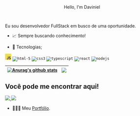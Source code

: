 <p align="center">Hello, I'm Daviniel</p>

<br />

Eu sou desenvolvedor FullStack em busco de uma oportunidade.

- 📈 Sempre buscando conhecimento!

- 💬 Tecnologias; 

<code><img height="20" alt="javascript" src="https://raw.githubusercontent.com/github/explore/80688e429a7d4ef2fca1e82350fe8e3517d3494d/topics/javascript/javascript.png"></code>
<code><img height="20" alt="html-5" src="https://img.icons8.com/color/48/000000/html-5--v1.png"></code>
<code><img height="20" alt="css3" src="https://img.icons8.com/color/48/000000/css3.png"></code>
<code><img height="20" alt="typescript" src="https://img.icons8.com/color/48/000000/typescript.png"></code>
<code><img height="20" alt="react" src="https://img.icons8.com/ultraviolet/40/000000/react--v1.png"></code>
<code><img height="20" alt="nodejs" src="https://img.icons8.com/fluency/48/000000/node-js.png"></code>  

| <a href="https://github.com/Daviniel/github-readme-stats"><img align="center" src="https://github-readme-stats.vercel.app/api?username=Daviniel&show_icons=true&include_all_commits=true&theme=buefy&hide_border=true" alt="Anurag's github stats" /></a> | <a href="https://github.com/Daviniel/github-readme-stats"><img align="center" src="https://github-readme-stats.vercel.app/api/top-langs/?username=Daviniel&layout=compact&theme=buefy&hide_border=true" /></a> |
| ------------- | ------------- |

## **Você pode me encontrar aqui!**

<div>
  <a href="https://www.linkedin.com/in/daviniel-nascimento-b598a2210/" target="_blank">
    <img src="https://img.shields.io/badge/-LinkedIn-%230077B5?style=for-the-badge&logo=linkedin&logoColor=white" target="_blank">
  </a>
  <a href = "eng.daviniel@gmail.com">
    <img src="https://img.shields.io/badge/-Gmail-%23E4405F?style=for-the-badge&logo=gmail&logoColor=white" target="_blank">
  </a>
</div>

  * 👨🏽‍💻 Meu <a href="https://daviniel.github.io/my-portfolio/" target="_blank">Portfólio</a>.
